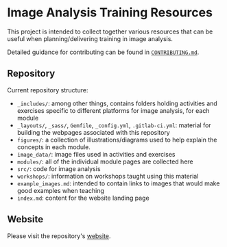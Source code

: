 # Image Analysis Training Resources

This project is intended to collect together various resources that can be useful
when planning/delivering training in image analysis.

Detailed guidance for contributing can be found in [`CONTRIBUTING.md`](CONTRIBUTING.md).

## Repository

Current repository structure:

- `_includes/`: among other things, contains folders holding activities and exercises specific to different platforms for image analysis, for each module
- `_layouts/`, `_sass/`, `Gemfile`, `_config.yml`, `.gitlab-ci.yml`: material for building the webpages associated with this repository 
- `figures/`: a collection of illustrations/diagrams used to help explain the concepts in each module.
- `image_data/`: image files used in activities and exercises
- `modules/`: all of the individual module pages are collected here
- `src/`: code for image analysis
- `workshops/`: information on workshops taught using this material
- `example_images.md`: intended to contain links to images that would make good examples when teaching
- `index.md`: content for the website landing page

## Website

Please visit the repository's [website](https://grp-bio-it.embl-community.io/image-analysis-training-resources/).

